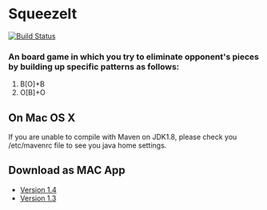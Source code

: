 # SqueezeIt

[![Build Status](https://travis-ci.org/zhangwei217245/SqueezeItBoard.svg?branch=master)](https://travis-ci.org/zhangwei217245/SqueezeItBoard)

### An board game in which you try to eliminate opponent's pieces by building up specific patterns as follows:

1. B[O]+B
2. O[B]+O


## On Mac OS X

If you are unable to compile with Maven on JDK1.8, please check you /etc/mavenrc file to see you java home settings.

## Download as MAC App

* [Version 1.4](https://s3-us-west-2.amazonaws.com/apprepo4xspirit/SqueezeIt-1.4.0.0.dmg)
* [Version 1.3](https://s3-us-west-2.amazonaws.com/apprepo4xspirit/SqueezeIt-1.3.0.0.dmg)

